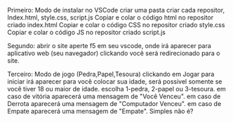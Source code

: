 Primeiro: Modo de instalar no VSCode
criar uma pasta
criar cada repositor, Index.html, style.css, script.js
Copiar e colar o código html no repositor criado index.html
Copiar e colar o código CSS no repositor criado style.css
Copiar e colar o código JS no repositor criado script.js

Segundo: abrir o site
aperte f5 em seu vscode, onde irá aparecer para aplicativo web (seu navegador)
clickando você será redirecionado para o site.

Terceiro: Modo de jogo (Pedra,Papel,Tesoura)
clickando em Jogar para iniciar
irá aparecer para você colocar sua idade, será possivel somente se você tiver 18 ou maior de idade.
escolha 1-pedra, 2-papel ou 3-tesoura.
em caso de vitória aparecerá uma mensagem de "Você Venceu".
em caso de Derrota aparecerá uma mensagem de "Computador Venceu".
em caso de Empate aparecerá uma mensagem de "Empate".
Simples não é?


